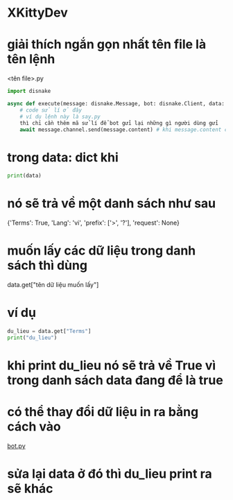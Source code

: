 # XKittyDev
# giải thích ngắn gọn nhất tên file là tên lệnh

<tên file>.py

```python
import disnake

async def execute(message: disnake.Message, bot: disnake.Client, data: dict):
    # code sử lí ở đây
    # ví dụ lệnh này là say.py
    thì chỉ cần thêm mã sử lí để bot gửi lại những gì người dùng gửi
    await message.channel.send(message.content) # khi message.content chứa nội dung tin nhắn của người dùng
```
# trong data: dict khi 
```python
print(data)
```
# nó sẽ trả về một danh sách như sau
{'Terms': True, 'Lang': 'vi', 'prefix': ['>', '?'], 'request': None}

# muốn lấy các dữ liệu trong danh sách thì dùng # 

data.get["tên dữ liệu muốn lấy"]
# ví dụ
```python
du_lieu = data.get["Terms"]
print("du_lieu")
```
# khi print du_lieu nó sẽ trả về True vì trong danh sách data đang để là true
# có thể thay đổi dữ liệu in ra bằng cách vào
[bot.py](https://files.catbox.moe/fi59a8.png)
# sửa lại data ở đó thì du_lieu print ra sẽ khác
